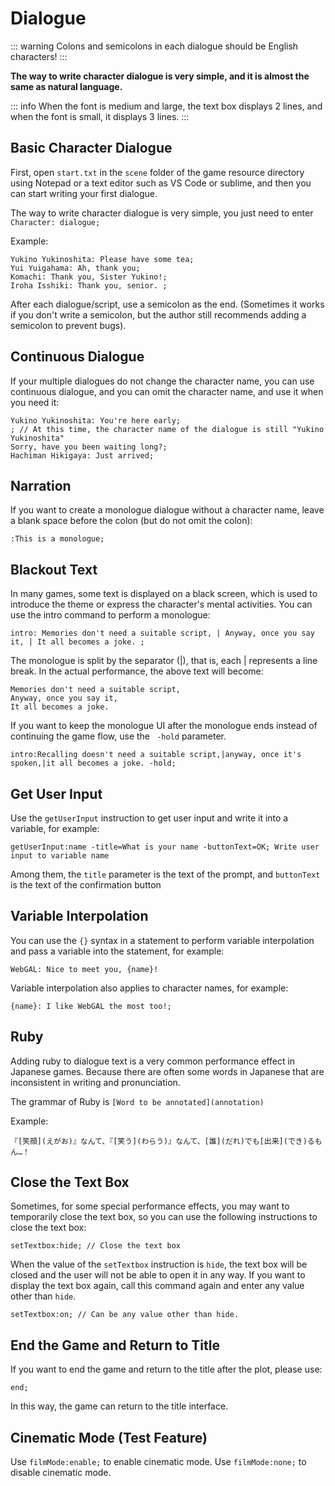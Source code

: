 # Dialogue

::: warning
Colons and semicolons in each dialogue should be English characters!
:::

**The way to write character dialogue is very simple, and it is almost the same as natural language.**

::: info
When the font is medium and large, the text box displays 2 lines, and when the font is small, it displays 3 lines.
:::

## Basic Character Dialogue

First, open `start.txt` in the `scene` folder of the game resource directory using Notepad or a text editor such as VS Code or sublime, and then you can start writing your first dialogue.

The way to write character dialogue is very simple, you just need to enter `Character: dialogue;`

Example:

``` ws
Yukino Yukinoshita: Please have some tea;
Yui Yuigahama: Ah, thank you;
Komachi: Thank you, Sister Yukino!;
Iroha Isshiki: Thank you, senior. ;
```

After each dialogue/script, use a semicolon as the end. (Sometimes it works if you don't write a semicolon, but the author still recommends adding a semicolon to prevent bugs).

## Continuous Dialogue

If your multiple dialogues do not change the character name, you can use continuous dialogue, and you can omit the character name, and use it when you need it:

``` ws
Yukino Yukinoshita: You're here early;
; // At this time, the character name of the dialogue is still "Yukino Yukinoshita"
Sorry, have you been waiting long?;
Hachiman Hikigaya: Just arrived;
```

## Narration

If you want to create a monologue dialogue without a character name, leave a blank space before the colon (but do not omit the colon):

``` ws
:This is a monologue;
```

## Blackout Text

In many games, some text is displayed on a black screen, which is used to introduce the theme or express the character's mental activities. You can use the intro command to perform a monologue:

``` ws
intro: Memories don't need a suitable script, | Anyway, once you say it, | It all becomes a joke. ;
```

The monologue is split by the separator (|), that is, each | represents a line break. In the actual performance, the above text will become:

``` ws
Memories don't need a suitable script,
Anyway, once you say it,
It all becomes a joke.
```

If you want to keep the monologue UI after the monologue ends instead of continuing the game flow, use the ` -hold` parameter.

``` ws
intro:Recalling doesn't need a suitable script,|anyway, once it's spoken,|it all becomes a joke. -hold;
```

## Get User Input

Use the `getUserInput` instruction to get user input and write it into a variable, for example:

```
getUserInput:name -title=What is your name -buttonText=OK; Write user input to variable name
```

Among them, the `title` parameter is the text of the prompt, and `buttonText` is the text of the confirmation button

## Variable Interpolation

You can use the `{}` syntax in a statement to perform variable interpolation and pass a variable into the statement, for example:

```
WebGAL: Nice to meet you, {name}!
```

Variable interpolation also applies to character names, for example:

```
{name}: I like WebGAL the most too!;
```

## Ruby

Adding ruby to dialogue text is a very common performance effect in Japanese games. Because there are often some words in Japanese that are inconsistent in writing and pronunciation.

The grammar of Ruby is `[Word to be annotated](annotation)`

Example:

```
『[笑顔](えがお)』なんて、『[笑う](わらう)』なんて、[誰](だれ)でも[出来](でき)るもん…！
```

## Close the Text Box

Sometimes, for some special performance effects, you may want to temporarily close the text box, so you can use the following instructions to close the text box:

``` ws
setTextbox:hide; // Close the text box
```

When the value of the `setTextbox` instruction is `hide`, the text box will be closed and the user will not be able to open it in any way. If you want to display the text box again, call this command again and enter any value other than `hide`.

``` ws
setTextbox:on; // Can be any value other than hide.
```

## End the Game and Return to Title

If you want to end the game and return to the title after the plot, please use:

``` ws
end;
```

In this way, the game can return to the title interface.

## Cinematic Mode (Test Feature)

Use `filmMode:enable;` to enable cinematic mode.
Use `filmMode:none;` to disable cinematic mode.